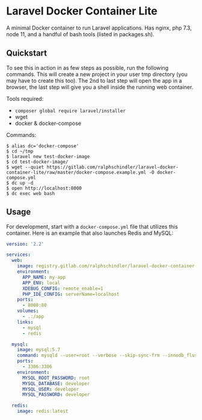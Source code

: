 # Laravel Docker Container Lite

A minimal Docker container to run Laravel applications. Has nginx, php 7.3,
node 11, and a handful of bash tools (listed in packages.sh).

## Quickstart

To see this in action in as few steps as possible, run the following commands. This will create a new project in your user tmp directory (you may have to create this too).  The 2nd to last step will open the app in a browser, the last step will give you a shell inside the running web container.

Tools required:
- `composer global require laravel/installer`
- wget
- docker & docker-compose

Commands:

```console
$ alias dc='docker-compose'
$ cd ~/tmp
$ laravel new test-docker-image
$ cd test-docker-image/
$ wget --quiet https://gitlab.com/ralphschindler/laravel-docker-container-lite/raw/master/docker-compose.example.yml -O docker-compose.yml
$ dc up -d
$ open http://localhost:8000
$ dc exec web bash
```

## Usage

For development, start with a `docker-compose.yml` file that utilizes this
container.  Here is an example that also launches Redis and MySQL:

```yaml
version: '2.2'

services:
  web:
    image: registry.gitlab.com/ralphschindler/laravel-docker-container-lite:latest
    environment:
      APP_NAME: my-app
      APP_ENV: local
      XDEBUG_CONFIG: remote_enable=1
      PHP_IDE_CONFIG: serverName=localhost
    ports:
      - 8000:80
    volumes:
      - .:/app
    links:
      - mysql
      - redis

  mysql:
    image: mysql:5.7
    command: mysqld --user=root --verbose --skip-sync-frm --innodb_flush_log_at_trx_commit=0 --innodb-support-xa=0 --bind-address=0.0.0.0 --query-cache-type=1
    ports:
      - 3306:3306
    environment:
      MYSQL_ROOT_PASSWORD: root
      MYSQL_DATABASE: developer
      MYSQL_USER: developer
      MYSQL_PASSWORD: developer

  redis:
    image: redis:latest
```